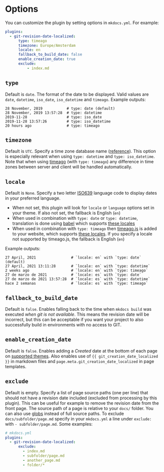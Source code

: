 # Options

You can customize the plugin by setting options in `mkdocs.yml`. For example:

```yaml
plugins:
  - git-revision-date-localized:
      type: timeago
      timezone: Europe/Amsterdam
      locale: en
      fallback_to_build_date: false
      enable_creation_date: true
      exclude:
          - index.md
```

## `type`

Default is `date`. The format of the date to be displayed. Valid values are `date`, `datetime`, `iso_date`, `iso_datetime` and `timeago`. Example outputs:

```
28 November, 2019           # type: date (default)
28 November, 2019 13:57:28  # type: datetime
2019-11-28                  # type: iso_date
2019-11-28 13:57:26         # type: iso_datetime
20 hours ago                # type: timeago
```

## `timezone`

Default is `UTC`. Specify a time zone database name ([reference](https://en.wikipedia.org/wiki/List_of_tz_database_time_zones)). This option is especially relevant when using `type: datetime` and `type: iso_datetime`. Note that when using [timeago](http://timeago.yarp.com/) (with `type: timeago`) any difference in time zones between server and client will be handled automatically.

## `locale`

Default is `None`. Specify a two letter [ISO639](https://en.wikipedia.org/wiki/List_of_ISO_639-1_codes) language code to display dates in your preferred language.

- When not set, this plugin will look for `locale` or `language` options set in your theme. If also not set, the fallback is English (`en`)
- When used in combination with `type: date` or `type: datetime`, translation is done using [babel](https://github.com/python-babel/babel) which supports [these locales](http://www.unicode.org/cldr/charts/latest/supplemental/territory_language_information.html)
- When used in combination with `type: timeago` then [timeago.js](https://github.com/hustcc/timeago.js) is added to your website, which supports [these locales](https://github.com/hustcc/timeago.js/tree/master/src/lang). If you specify a locale not supported by timeago.js, the fallback is English (`en`)

Example outputs:

```
27 April, 2021                # `locale: en` with `type: date` (default)
27 April, 2021 13:11:28       # `locale: en` with `type: datetime`
2 weeks ago                   # `locale: en` with `type: timeago`
27 de marzo de 2021           # `locale: es` with `type: date`
27 de marzo de 2021 13:57:28  # `locale: es` with `type: datetime`
hace 2 semanas                # `locale: es` with `type: timeago`
```

## `fallback_to_build_date`

Default is `false`. Enables falling back to the time when `mkdocs build` was executed *when git is not available*. This means the revision date will be incorrect, but this can be acceptable if you want your project to also successfully build in environments with no access to GIT.

## `enable_creation_date`

Default is `false`. Enables adding a *Created* date at the bottom of each page on [supported themes](getting-started.md#supported-themes). Also enables use of <code>\{\{ git_creation_date_localized }}</code> in markdown files and `page.meta.git_creation_date_localized` in page templates.

## `exclude`

Default is empty. Specify a list of page source paths (one per line) that should not have a revision date included (excluded from processing by this plugin). This can be useful for example to remove the revision date from the front page. The source path of a page is relative to your `docs/` folder. You can also use [globs](https://docs.python.org/3/library/glob.html) instead of full source paths. To exclude `docs/subfolder/page.md` specify in your `mkdocs.yml` a line under `exclude:` with `- subfolder/page.md`. Some examples:

```yaml
# mkdocs.yml
plugins:
  - git-revision-date-localized:
      exclude:
        - index.md
        - subfolder/page.md
        - another_page.md
        - folder/*
```
